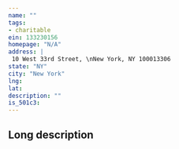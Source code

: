 ```yaml
---
name: ""
tags:
- charitable
ein: 133230156
homepage: "N/A"
address: |
 10 West 33rd Street, \nNew York, NY 100013306
state: "NY"
city: "New York"
lng: 
lat: 
description: ""
is_501c3: 
---
```


## Long description


